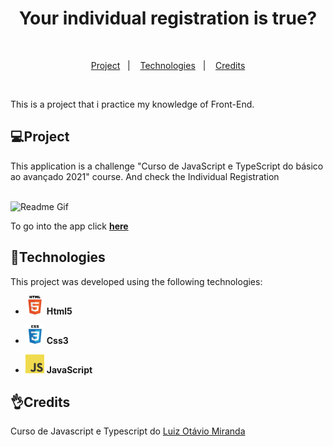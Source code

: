 
<h1  align="center">Your individual registration is true?</h1>
<br>
<p  align="center">
<a  href="#computerproject">Project</a>&nbsp;&nbsp;&nbsp;|&nbsp;&nbsp;&nbsp;
<a  href="#rockettechnologies">Technologies</a>&nbsp;&nbsp;&nbsp;|&nbsp;&nbsp;&nbsp;
<a  href="#ok_handcredits">Credits</a>
</p>

<br>

<p>This is a project that i practice my knowledge of Front-End.</p>

## :computer:Project

<p>This application is a challenge "Curso de JavaScript e TypeScript do básico ao avançado 2021" course. And check the Individual Registration</p>
<br>

<img  src="Readme.gif"  alt="Readme Gif">

<br>

<span>To go into the app click <a  href="https://wesley-cpf.netlify.app/"  target="_blanck"> **here** </a></span>
  

## :rocket:Technologies

  
This project was developed using the following technologies:

- <img  height="30"  src="https://raw.githubusercontent.com/github/explore/80688e429a7d4ef2fca1e82350fe8e3517d3494d/topics/html/html.png"> **Html5**

- <img  height="30"  src="https://raw.githubusercontent.com/github/explore/80688e429a7d4ef2fca1e82350fe8e3517d3494d/topics/css/css.png"> **Css3**

- <img  height="30"  src="https://raw.githubusercontent.com/github/explore/80688e429a7d4ef2fca1e82350fe8e3517d3494d/topics/javascript/javascript.png"> **JavaScript**

## :ok_hand:Credits

Curso de Javascript e Typescript do [Luiz Otávio Miranda](https://www.udemy.com/user/luiz-otavio-miranda/)